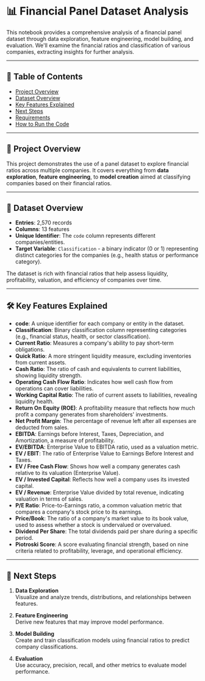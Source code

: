 # 📊 Financial Panel Dataset Analysis

This notebook provides a comprehensive analysis of a financial panel dataset through data exploration, feature engineering, model building, and evaluation. We'll examine the financial ratios and classification of various companies, extracting insights for further analysis.

---

## 📝 Table of Contents

- [Project Overview](#project-overview)
- [Dataset Overview](#dataset-overview)
- [Key Features Explained](#key-features-explained)
- [Next Steps](#next-steps)
- [Requirements](#requirements)
- [How to Run the Code](#how-to-run-the-code)

---

## 🧐 Project Overview

This project demonstrates the use of a panel dataset to explore financial ratios across multiple companies. It covers everything from **data exploration**, **feature engineering**, to **model creation** aimed at classifying companies based on their financial ratios.

---

## 📂 Dataset Overview

- **Entries**: 2,570 records
- **Columns**: 13 features
- **Unique Identifier**: The `code` column represents different companies/entities.
- **Target Variable**: `Classification` - a binary indicator (0 or 1) representing distinct categories for the companies (e.g., health status or performance category).

The dataset is rich with financial ratios that help assess liquidity, profitability, valuation, and efficiency of companies over time.

---

## 🛠️ Key Features Explained

- **code**: A unique identifier for each company or entity in the dataset.
- **Classification**: Binary classification column representing categories (e.g., financial status, health, or sector classification).
- **Current Ratio**: Measures a company's ability to pay short-term obligations.
- **Quick Ratio**: A more stringent liquidity measure, excluding inventories from current assets.
- **Cash Ratio**: The ratio of cash and equivalents to current liabilities, showing liquidity strength.
- **Operating Cash Flow Ratio**: Indicates how well cash flow from operations can cover liabilities.
- **Working Capital Ratio**: The ratio of current assets to liabilities, revealing liquidity health.
- **Return On Equity (ROE)**: A profitability measure that reflects how much profit a company generates from shareholders' investments.
- **Net Profit Margin**: The percentage of revenue left after all expenses are deducted from sales.
- **EBITDA**: Earnings before Interest, Taxes, Depreciation, and Amortization, a measure of profitability.
- **EV/EBITDA**: Enterprise Value to EBITDA ratio, used as a valuation metric.
- **EV / EBIT**: The ratio of Enterprise Value to Earnings Before Interest and Taxes.
- **EV / Free Cash Flow**: Shows how well a company generates cash relative to its valuation (Enterprise Value).
- **EV / Invested Capital**: Reflects how well a company uses its invested capital.
- **EV / Revenue**: Enterprise Value divided by total revenue, indicating valuation in terms of sales.
- **P/E Ratio**: Price-to-Earnings ratio, a common valuation metric that compares a company's stock price to its earnings.
- **Price/Book**: The ratio of a company's market value to its book value, used to assess whether a stock is undervalued or overvalued.
- **Dividend Per Share**: The total dividends paid per share during a specific period.
- **Piotroski Score**: A score evaluating financial strength, based on nine criteria related to profitability, leverage, and operational efficiency.

---

## 🧩 Next Steps

1. **Data Exploration**  
   Visualize and analyze trends, distributions, and relationships between features.

2. **Feature Engineering**  
   Derive new features that may improve model performance.

3. **Model Building**  
   Create and train classification models using financial ratios to predict company classifications.

4. **Evaluation**  
   Use accuracy, precision, recall, and other metrics to evaluate model performance.
